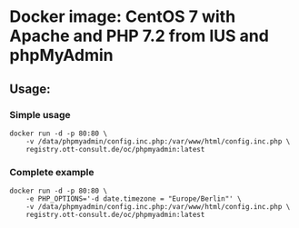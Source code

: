 # Docker image: CentOS 7 with Apache and PHP 7.2 from IUS and phpMyAdmin

## Usage:
### Simple usage
```
docker run -d -p 80:80 \
    -v /data/phpmyadmin/config.inc.php:/var/www/html/config.inc.php \
    registry.ott-consult.de/oc/phpmyadmin:latest
```

### Complete example
```
docker run -d -p 80:80 \
    -e PHP_OPTIONS='-d date.timezone = "Europe/Berlin"' \
    -v /data/phpmyadmin/config.inc.php:/var/www/html/config.inc.php \
    registry.ott-consult.de/oc/phpmyadmin:latest
```
